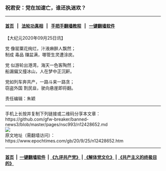 ### 祝君安：党在加速亡，谁还执迷欢？
------------------------

#### [首页](https://github.com/gfw-breaker/banned-news3/blob/master/README.md) &nbsp;&nbsp;|&nbsp;&nbsp; [法轮功真相](https://github.com/begood0513/basic/blob/master/README.md)  &nbsp;&nbsp;|&nbsp;&nbsp; [手把手翻墙教程](https://github.com/gfw-breaker/guides/wiki)  &nbsp;&nbsp;|&nbsp;&nbsp; [一键翻墙软件](https://github.com/gfw-breaker/nogfw/blob/master/README.md)  



<div><p>
 【大纪元2020年09月25日讯】
</p>
<p>
 <ok href="https://www.epochtimes.com/gb/tag/%E5%85%9A.html">
  党
 </ok>
 像罂粟花绚烂，汁液麻醉人飘然；
 <br/>
 制成
 <ok href="https://www.epochtimes.com/gb/tag/%E6%AF%92%E5%93%81.html">
  毒品
 </ok>
 赚盆满，哪管生灵遭涂炭。
</p>
<p>
 <ok href="https://www.epochtimes.com/gb/tag/%E5%85%9A.html">
  党
 </ok>
 似游轮出港湾，海天一色客陶然；
 <br/>
 船漏偏又撞冰山，人在梦中正沉鼾。
</p>
<p>
 党如列车奔共产，一路斗来一路贪；
 <br/>
 <ok href="https://www.epochtimes.com/gb/tag/%E7%AA%83%E7%9B%97%E5%A4%96%E5%9B%BD.html">
  窃盗外国
 </ok>
 割民韭，驶向悬崖即将翻。
</p>
<p>
 责任编辑：朱颖
</p>
</div>
<hr/>
手机上长按并复制下列链接或二维码分享本文章：<br/>
https://github.com/gfw-breaker/banned-news3/blob/master/pages/nsc993/n12428652.md <br/>
<a href='https://github.com/gfw-breaker/banned-news3/blob/master/pages/nsc993/n12428652.md'><img src='https://github.com/gfw-breaker/banned-news3/blob/master/pages/nsc993/n12428652.md.png'/></a> <br/>
原文地址（需翻墙访问）：https://www.epochtimes.com/gb/20/9/25/n12428652.htm


------------------------
#### [首页](https://github.com/gfw-breaker/banned-news3/blob/master/README.md) &nbsp;|&nbsp; [一键翻墙软件](https://github.com/gfw-breaker/nogfw/blob/master/README.md) &nbsp;| [《九评共产党》](https://github.com/gfw-breaker/9ping.md/blob/master/README.md#九评之一评共产党是什么) | [《解体党文化》](https://github.com/gfw-breaker/jtdwh.md/blob/master/README.md) | [《共产主义的终极目的》](https://github.com/gfw-breaker/gczydzjmd.md/blob/master/README.md)


<img src='http://gfw-breaker.win/banned-news3/pages/nsc993/n12428652.md' width='0px' height='0px'/>